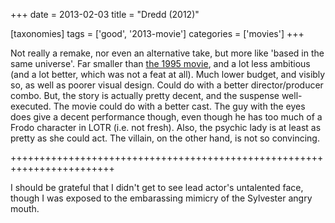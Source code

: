 +++
date = 2013-02-03
title = "Dredd (2012)"

[taxonomies]
tags = ['good', '2013-movie']
categories = ['movies']
+++

Not really a remake, nor even an alternative take, but more like \'based
in the same universe\'. Far smaller than [the 1995 movie], and a lot
less ambitious (and a lot better, which was not a feat at all). Much
lower budget, and visibly so, as well as poorer visual design. Could do
with a better director/producer combo. But, the story is actually pretty
decent, and the suspense well-executed. The movie could do with a better
cast. The guy with the eyes does give a decent performance though, even
though he has too much of a Frodo character in LOTR (i.e. not fresh).
Also, the psychic lady is at least as pretty as she could act. The
villain, on the other hand, is not so convincing.

++++++++++++++++++++++++++++++++++++++++++++++++++++++++++++++++++++++++

I should be grateful that I didn\'t get to see lead actor\'s untalented
face, though I was exposed to the embarassing mimicry of the Sylvester
angry mouth.

  [the 1995 movie]: http://tshepang.net/judge-dredd-1995
